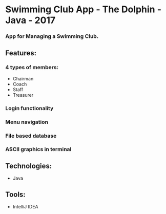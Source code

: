 # Swimming Club App - The Dolphin - Java - 2017
### App for Managing a Swimming Club.

## Features: 
### 4 types of members:
- Chairman
- Coach
- Staff
- Treasurer

### Login functionality
### Menu navigation
### File based database
### ASCII graphics in terminal

## Technologies:
- Java

## Tools:
- IntelliJ IDEA
